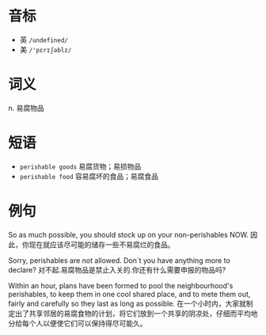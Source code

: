 # 音标

- 英 `/undefined/`
- 美 `/'pɛrɪʃəblz/`

# 词义

n. 易腐物品


# 短语

- `perishable goods` 易腐货物；易损物品
- `perishable food` 容易腐坏的食品；易腐食品

# 例句

So as much possible, you should stock up on your non-perishables NOW.
因此，你现在就应该尽可能的储存一些不易腐烂的食品。

Sorry, perishables are not allowed. Don`t you have anything more to declare?
对不起.易腐物品是禁止入关的.你还有什么需要申报的物品吗?

Within an hour, plans have been formed to pool the neighbourhood's perishables, to keep them in one cool shared place, and to mete them out, fairly and carefully so they last as long as possible.
在一个小时内，大家就制定出了共享邻居的易腐食物的计划，将它们放到一个共享的阴凉处，仔细而平均地分给每个人以便使它们可以保持得尽可能久。


